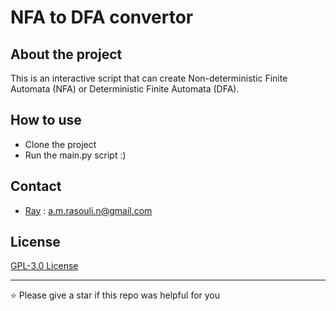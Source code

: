 # NFA to DFA convertor

## About the project
This is an interactive script that can create Non-deterministic Finite Automata (NFA) or Deterministic Finite Automata (DFA).

## How to use
- Clone the project
- Run the main.py script :)

## Contact
- [Ray](https://github.com/1MahdiR) : a.m.rasouli.n@gmail.com

## License

[GPL-3.0 License](https://github.com/1MahdiR/Djungool/blob/master/LICENSE)

---

⭐ Please give a star if this repo was helpful for you

